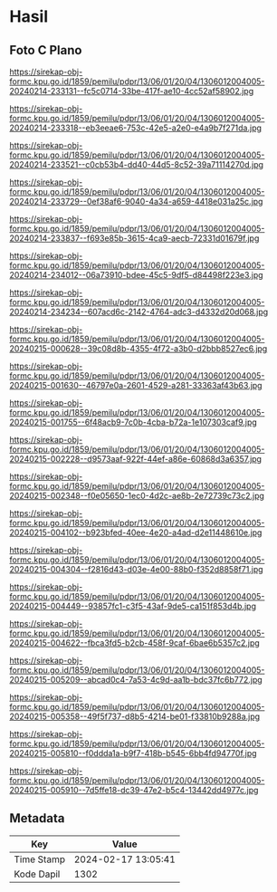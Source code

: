 # Hasil

## Foto C Plano

https://sirekap-obj-formc.kpu.go.id/1859/pemilu/pdpr/13/06/01/20/04/1306012004005-20240214-233131--fc5c0714-33be-417f-ae10-4cc52af58902.jpg

https://sirekap-obj-formc.kpu.go.id/1859/pemilu/pdpr/13/06/01/20/04/1306012004005-20240214-233318--eb3eeae6-753c-42e5-a2e0-e4a9b7f271da.jpg

https://sirekap-obj-formc.kpu.go.id/1859/pemilu/pdpr/13/06/01/20/04/1306012004005-20240214-233521--c0cb53b4-dd40-44d5-8c52-39a71114270d.jpg

https://sirekap-obj-formc.kpu.go.id/1859/pemilu/pdpr/13/06/01/20/04/1306012004005-20240214-233729--0ef38af6-9040-4a34-a659-4418e031a25c.jpg

https://sirekap-obj-formc.kpu.go.id/1859/pemilu/pdpr/13/06/01/20/04/1306012004005-20240214-233837--f693e85b-3615-4ca9-aecb-72331d01679f.jpg

https://sirekap-obj-formc.kpu.go.id/1859/pemilu/pdpr/13/06/01/20/04/1306012004005-20240214-234012--06a73910-bdee-45c5-9df5-d84498f223e3.jpg

https://sirekap-obj-formc.kpu.go.id/1859/pemilu/pdpr/13/06/01/20/04/1306012004005-20240214-234234--607acd6c-2142-4764-adc3-d4332d20d068.jpg

https://sirekap-obj-formc.kpu.go.id/1859/pemilu/pdpr/13/06/01/20/04/1306012004005-20240215-000628--39c08d8b-4355-4f72-a3b0-d2bbb8527ec6.jpg

https://sirekap-obj-formc.kpu.go.id/1859/pemilu/pdpr/13/06/01/20/04/1306012004005-20240215-001630--46797e0a-2601-4529-a281-33363af43b63.jpg

https://sirekap-obj-formc.kpu.go.id/1859/pemilu/pdpr/13/06/01/20/04/1306012004005-20240215-001755--6f48acb9-7c0b-4cba-b72a-1e107303caf9.jpg

https://sirekap-obj-formc.kpu.go.id/1859/pemilu/pdpr/13/06/01/20/04/1306012004005-20240215-002228--d9573aaf-922f-44ef-a86e-60868d3a6357.jpg

https://sirekap-obj-formc.kpu.go.id/1859/pemilu/pdpr/13/06/01/20/04/1306012004005-20240215-002348--f0e05650-1ec0-4d2c-ae8b-2e72739c73c2.jpg

https://sirekap-obj-formc.kpu.go.id/1859/pemilu/pdpr/13/06/01/20/04/1306012004005-20240215-004102--b923bfed-40ee-4e20-a4ad-d2e11448610e.jpg

https://sirekap-obj-formc.kpu.go.id/1859/pemilu/pdpr/13/06/01/20/04/1306012004005-20240215-004304--f2816d43-d03e-4e00-88b0-f352d8858f71.jpg

https://sirekap-obj-formc.kpu.go.id/1859/pemilu/pdpr/13/06/01/20/04/1306012004005-20240215-004449--93857fc1-c3f5-43af-9de5-ca151f853d4b.jpg

https://sirekap-obj-formc.kpu.go.id/1859/pemilu/pdpr/13/06/01/20/04/1306012004005-20240215-004622--fbca3fd5-b2cb-458f-9caf-6bae6b5357c2.jpg

https://sirekap-obj-formc.kpu.go.id/1859/pemilu/pdpr/13/06/01/20/04/1306012004005-20240215-005209--abcad0c4-7a53-4c9d-aa1b-bdc37fc6b772.jpg

https://sirekap-obj-formc.kpu.go.id/1859/pemilu/pdpr/13/06/01/20/04/1306012004005-20240215-005358--49f5f737-d8b5-4214-be01-f33810b9288a.jpg

https://sirekap-obj-formc.kpu.go.id/1859/pemilu/pdpr/13/06/01/20/04/1306012004005-20240215-005810--f0ddda1a-b9f7-418b-b545-6bb4fd94770f.jpg

https://sirekap-obj-formc.kpu.go.id/1859/pemilu/pdpr/13/06/01/20/04/1306012004005-20240215-005910--7d5ffe18-dc39-47e2-b5c4-13442dd4977c.jpg


## Metadata

| Key        | Value               |
| ---------- | ------------------- |
| Time Stamp | 2024-02-17 13:05:41 |
| Kode Dapil | 1302                |



